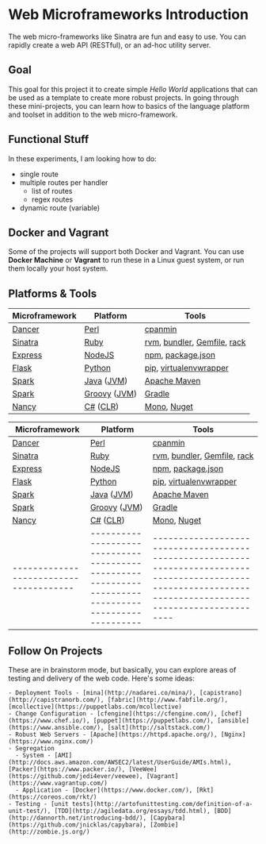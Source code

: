 # Web Microframeworks Introduction

The web micro-frameworks like Sinatra are fun and easy to use.  You can rapidly create a web API (RESTful), or an ad-hoc utility server.

## Goal

This goal for this project it to create simple *Hello World* applications that can be used as a template to create more robust projects.  In going through these mini-projects, you can learn how to basics of the language platform and toolset in addition to the web micro-framework.

## Functional Stuff

In these experiments, I am looking how to do:

 * single route
 * multiple routes per handler
   * list of routes
   * regex routes
 * dynamic route (variable)

## Docker and Vagrant

Some of the projects will support both Docker and Vagrant.  You can use **Docker Machine** or **Vagrant** to run these in a Linux guest system, or run them locally your host system.

## Platforms & Tools

 Microframework                      | Platform                                                                                           | Tools  
-------------------------------------|----------------------------------------------------------------------------------------------------|--------
[Dancer](http://perldancer.org/)     | [Perl](https://www.perl.org/)                                                                      | [cpanmin](https://www.linode.com/docs/applications/development/manage-cpan-modules-with-cpan-minus)  
[Sinatra](http://www.sinatrarb.com/) | [Ruby](https://www.ruby-lang.org/)                                                                 | [rvm](https://rvm.io/), [bundler](http://bundler.io/), [Gemfile](http://bundler.io/gemfile.html), [rack](http://rack.github.io/)  
[Express](http://expressjs.com/)     | [NodeJS](https://nodejs.org/)                                                                      | [npm](https://www.npmjs.com/), [package.json](https://docs.npmjs.com/files/package.json)  
[Flask](http://flask.pocoo.org/)     | [Python](https://www.python.org/)                                                                  | [pip](http://python-packaging-user-guide.readthedocs.org/en/latest/installing/), [virtualenvwrapper](https://virtualenvwrapper.readthedocs.org/en/latest/)
[Spark](http://sparkjava.com/)       | [Java](https://java.com/en/download/) ([JVM](https://java.com/en/download/))                       | [Apache Maven](https://maven.apache.org/)  
[Spark](http://sparkjava.com/)       | [Groovy](http://www.groovy-lang.org/) ([JVM](https://java.com/en/download/))                       | [Gradle](http://gradle.org/)  
[Nancy](http://nancyfx.org/)         | [C#](https://msdn.microsoft.com/en-us/library/67ef8sbd.aspx) ([CLR](http://www.mono-project.com/)) | [Mono](http://www.mono-project.com/), [Nuget](https://www.nuget.org/)  

| Microframework                       	| Platform                                                                                           	| Tools                                                                                                                                                      	|
|--------------------------------------	|----------------------------------------------------------------------------------------------------	|------------------------------------------------------------------------------------------------------------------------------------------------------------	|
| [Dancer](http://perldancer.org/)     	| [Perl](https://www.perl.org/)                                                                      	| [cpanmin](https://www.linode.com/docs/applications/development/manage-cpan-modules-with-cpan-minus)                                                        	|
| [Sinatra](http://www.sinatrarb.com/) 	| [Ruby](https://www.ruby-lang.org/)                                                                 	| [rvm](https://rvm.io/), [bundler](http://bundler.io/), [Gemfile](http://bundler.io/gemfile.html), [rack](http://rack.github.io/)                           	|
| [Express](http://expressjs.com/)     	| [NodeJS](https://nodejs.org/)                                                                      	| [npm](https://www.npmjs.com/), [package.json](https://docs.npmjs.com/files/package.json)                                                                   	|
| [Flask](http://flask.pocoo.org/)     	| [Python](https://www.python.org/)                                                                  	| [pip](http://python-packaging-user-guide.readthedocs.org/en/latest/installing/), [virtualenvwrapper](https://virtualenvwrapper.readthedocs.org/en/latest/) 	|
| [Spark](http://sparkjava.com/)       	| [Java](https://java.com/en/download/) ([JVM](https://java.com/en/download/))                       	| [Apache Maven](https://maven.apache.org/)                                                                                                                  	|
| [Spark](http://sparkjava.com/)       	| [Groovy](http://www.groovy-lang.org/) ([JVM](https://java.com/en/download/))                       	| [Gradle](http://gradle.org/)                                                                                                                               	|
| [Nancy](http://nancyfx.org/)         	| [C#](https://msdn.microsoft.com/en-us/library/67ef8sbd.aspx) ([CLR](http://www.mono-project.com/)) 	| [Mono](http://www.mono-project.com/), [Nuget](https://www.nuget.org/)                                                                                      	|
|--------------------------------------	|----------------------------------------------------------------------------------------------------	|------------------------------------------------------------------------------------------------------------------------------------------------------------	|


## Follow On Projects

   These are in brainstorm mode, but basically, you can explore areas of testing and delivery of the web code.  Here's some ideas:

    - Deployment Tools - [mina](http://nadarei.co/mina/), [capistrano](http://capistranorb.com/), [fabric](http://www.fabfile.org/), [mcollective](https://puppetlabs.com/mcollective)
    - Change Configuration - [cfengine](https://cfengine.com/), [chef](https://www.chef.io/), [puppet](https://puppetlabs.com/), [ansible](https://www.ansible.com/), [salt](http://saltstack.com/)
    - Robust Web Servers - [Apache](https://httpd.apache.org/), [Nginx](https://www.nginx.com/)
    - Segregation
      - System - [AMI](http://docs.aws.amazon.com/AWSEC2/latest/UserGuide/AMIs.html), [Packer](https://www.packer.io/), [VeeWee](https://github.com/jedi4ever/veewee), [Vagrant](https://www.vagrantup.com/)
      - Application - [Docker](https://www.docker.com/), [Rkt](https://coreos.com/rkt/)
    - Testing - [unit tests](http://artofunittesting.com/definition-of-a-unit-test/), [TDD](http://agiledata.org/essays/tdd.html), [BDD](http://dannorth.net/introducing-bdd/), [Capybara](https://github.com/jnicklas/capybara), [Zombie](http://zombie.js.org/)
